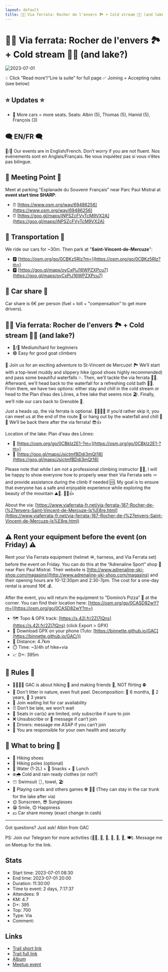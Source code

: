 ```yaml
---
layout: default
title: 🧗🔵 Via ferrata: Rocher de l'envers 🏞️ + Cold stream 🥶🐠 (and lake?)
---
```


# 🧗🔵 Via ferrata: Rocher de l'envers 🏞️ + Cold stream 🥶🐠 (and lake?)

![2023-07-01](../img/orig/2023-07-01.jpg)

💡 Click “Read more”/“Lire la suite” for full page ✅ Joining = Accepting rules (see below)

##  ⭐ Updates ⭐ 

* 📅 More cars = more seats. Seats: Albin (5), Thomas (5), Hamid (5), François (3)

##  🗨️ EN/FR 🗨️ 
🦅/🐓 Our events are in English/French. Don’t worry if you are not fluent. Nos évènements sont en Anglais/Français. Ne vous inquiétez pas si vous n’êtes pas bilingue.

## 📍 Meeting Point 📍
Meet at parking "Esplanade du Souvenir Français" near Parc Paul Mistral at **event start time SHARP**:

* ⏰ [https://www.osm.org/way/69486256](https://www.osm.org/way/69486256)
* ⏰ [https://goo.gl/maps/iNPSZcFVyTcM9VX2A](https://goo.gl/maps/iNPSZcFVyTcM9VX2A)

##  🚗 Transportation 🚗 
We ride our cars for \~30m. Then park at "**Saint-Vincent-de-Mercuze**":

* 🅿️ [https://osm.org/go/0CBKz5Rlz?m=](https://osm.org/go/0CBKz5Rlz?m=)
* 🅿️ [https://goo.gl/maps/oyCxPiJ16WPZXPcu7](https://goo.gl/maps/oyCxPiJ16WPZXPcu7)

##  🚗 Car share 🚗 
Car share is 6€ per person (fuel + toll + "compensation" to get more drivers).

##  🧗🔵 Via ferrata: Rocher de l'envers 🏞️ + Cold stream 🥶🐠 (and lake?) 

* 🔵/🔴 Medium/hard for beginners
* 🟢 Easy for good goat climbers

🚗 Join us for an exciting adventure to St-Vincent de Mercuze! 🏞️ We’ll start with a top-level muddy and slippery hike (good shoes highly recommended) and pass some beautiful waterfalls 💦. Then, we’ll tackle the via ferrata 🧗‍♀️. Afterward, we’ll head back to the waterfall for a refreshing cold bath 🏊‍♂️. From there, we have two options: either stay and chill in the cold stream or head to the Plan d’eau des Lônes, a free lake that seems nice 🏖️. Finally, we’ll ride our cars back to Grenoble 🚗.

Just a heads up, the via ferrata is optional. 🧗‍♀️🧗‍♂️ If you’d rather skip it, you can meet us at the end of the route 📍 or hang out by the waterfall and chill 🌊💦 We’ll be back there after the via ferrata! 😎👍

Location of the lake: Plan d'eau des Lônes:

* 🌊 [https://osm.org/go/0CBkIz2E1-?m=](https://osm.org/go/0CBkIz2E1-?m=)
* 🌊 [https://goo.gl/maps/JsictmfBDdi3mQt18](https://goo.gl/maps/JsictmfBDdi3mQt18)

Please note that while I am not a professional climbing instructor 🧗‍♂️, I will be happy to show everyone how to properly wear their Via Ferrata sets 🪢 and provide assistance during the climb if needed 🆘. My goal is to ensure that everyone has a safe and enjoyable experience while exploring the beauty of the mountain ⛰️👀. 🧗‍♀️👍

About the via: [https://www.viaferrata-fr.net/via-ferrata-187-Rocher-de-l%27envers-Saint-Vincent-de-Mercuze-Is%E8re.html](https://www.viaferrata-fr.net/via-ferrata-187-Rocher-de-l%27envers-Saint-Vincent-de-Mercuze-Is%E8re.html)

##  ⚠️ Rent your equipment before the event (on Friday) ⚠️ 
Rent your Via Ferrata equipment (helmet 🪖, harness, and Via Ferrata set) before the event on Friday. You can do this at the “Adrenaline Sport” shop 🏬 near Parc Paul Mistral. Their website is [http://www.adrenaline-ski-shop.com/magasins](http://www.adrenaline-ski-shop.com/magasins) and their opening hours are 10-12:30pm and 2:30-7pm. The cost for a one-day rental is around 16€ 💰.

After the event, you will return the equipment to “Domino’s Pizza” 🍕 at the corner. You can find their location here: [https://osm.org/go/0CASD82wY?m=](https://osm.org/go/0CASD82wY?m=)

* 🗺️ Topo & GPX track: [https://s.42l.fr/2ZI7lQns](https://s.42l.fr/2ZI7lQns) (click Export > GPX)
* 📲 Download GPX on your phone (Tuto: [https://binnette.github.io/GAC](https://binnette.github.io/GAC/))
* 📏 Distance: 4.7km
* ⏱️ Time: \~3/4h of hike+via
* 📈 D+: 395m

##  📜 Rules 📜 

* 🚶‍♀️🚶‍♂️ GAC is about hiking 🥾 and making friends 🤗, NOT flirting ⛔
* 🚮 Don't litter in nature, even fruit peel. Decomposition: 🍊 6 months, 🍌 2 years, 🥚 3 years
* 🚗 Join waiting list for car availability
* ⏰ Don’t be late, we won’t wait
* 💺 Seats in car(s) are limited, only subscribe if sure to join
* ❌ Unsubscribe or 💬 message if can’t join
* 🚗 Drivers: message me ASAP if you can’t join
* 💟 You are responsible for your own health and security

##  🎒 What to bring 🎒 

* 🥾 Hiking shoes
* 🥢 Hiking poles (optional)
* 🧃 Water (1-2L) + 🍫 Snacks + 🥗 Lunch
* ❄️🌧️ Cold and rain ready clothes (or not?)
* 🩳 Swimsuit 🩱, towel, 🏖
* 🎲 Playing cards and others games ⚽ 🥏🏸
(They can stay in the car trunk for the lake after via)
* 🌞 Sunscreen, 😎 Sunglasses
* 😁 Smile, 😊 Happiness
* 💵 Car share money (exact change in cash)

***

Got questions? Just ask!
Albin from GAC

PS: Join our Telegram for more activities (🧗‍♀️, 🏓, 🎳, 🎲, 🎥, 🎵, 🍽️). Message me on Meetup for the link.

## Stats

- Start time: 2023-07-01 08:30
- End time: 2023-07-01 20:00
- Duration: 11:30:00
- Time to event: 2 days, 7:17:37
- Attendees: 9
- KM: 4.7
- D+: 395
- Top: 700
- Type: Via
- Comment: 

## Links

- [Trail short link](https://s.42l.fr/2ZI7lQns)
- [Trail full link]()
- [Album](https://binnette.github.io/GacImg2023/2023-07-01-🧗🔵-Via-ferrata-Rocher-de-lenvers-🏞️-Cold-stream-🥶🐠-and-lake?.html)
- [Meetup event](https://www.meetup.com/grenoble-adventure-club-english-french/events/294484576/)
